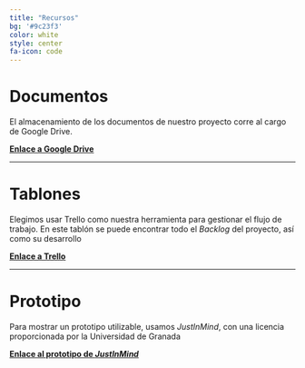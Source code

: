 ```yaml
---
title: "Recursos"
bg: '#9c23f3'
color: white
style: center
fa-icon: code
---
```


# Documentos

El almacenamiento de los documentos de nuestro proyecto corre al cargo de Google Drive.

**[Enlace a Google Drive](https://drive.google.com/drive/folders/19UtWC_u8tXPXTA4E63eoFl02yd-JtK-f?usp=sharing "Enlace a Google Drive")**

---

# Tablones

Elegimos usar Trello como nuestra herramienta para gestionar el flujo de trabajo.
En este tablón se puede encontrar todo el _Backlog_ del proyecto, así como su desarrollo

**[Enlace a Trello](https://trello.com/b/CKNpCXfN/mda-23 "Enlace a Trello")**

---

# Prototipo

Para mostrar un prototipo utilizable, usamos _JustInMind_, con una licencia proporcionada por la Universidad de Granada

**[Enlace al prototipo de _JustInMind_](./justinmind/ "Enlace al prototipo de JustInMind")**
